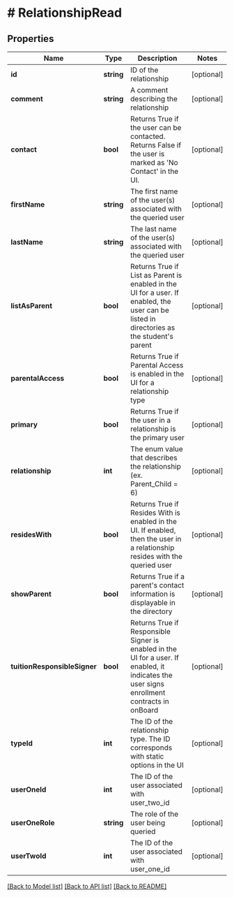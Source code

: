 # # RelationshipRead

## Properties

Name | Type | Description | Notes
------------ | ------------- | ------------- | -------------
**id** | **string** | ID of the relationship | [optional]
**comment** | **string** | A comment describing the relationship | [optional]
**contact** | **bool** | Returns True if the user can be contacted. Returns False if the user is marked as &#39;No Contact&#39; in the UI. | [optional]
**firstName** | **string** | The first name of the user(s) associated with the queried user | [optional]
**lastName** | **string** | The last name of the user(s) associated with the queried user | [optional]
**listAsParent** | **bool** | Returns True if List as Parent is enabled in the UI for a user. If enabled, the user can be listed in directories as the student&#39;s parent | [optional]
**parentalAccess** | **bool** | Returns True if Parental Access is enabled in the UI for a relationship type | [optional]
**primary** | **bool** | Returns True if the user in a relationship is the primary user | [optional]
**relationship** | **int** | The enum value that describes the relationship (ex. Parent_Child &#x3D; 6) | [optional]
**residesWith** | **bool** | Returns True if Resides With is enabled in the UI. If enabled, then the user in a relationship resides with the queried user | [optional]
**showParent** | **bool** | Returns True if a parent&#39;s contact information is displayable in the directory | [optional]
**tuitionResponsibleSigner** | **bool** | Returns True if Responsible Signer is enabled in the UI for a user. If enabled, it indicates the user signs enrollment contracts in onBoard | [optional]
**typeId** | **int** | The ID of the relationship type. The ID corresponds with static options in the UI | [optional]
**userOneId** | **int** | The ID of the user associated with user_two_id | [optional]
**userOneRole** | **string** | The role of the user being queried | [optional]
**userTwoId** | **int** | The ID of the user associated with user_one_id | [optional]

[[Back to Model list]](../../README.md#models) [[Back to API list]](../../README.md#endpoints) [[Back to README]](../../README.md)
